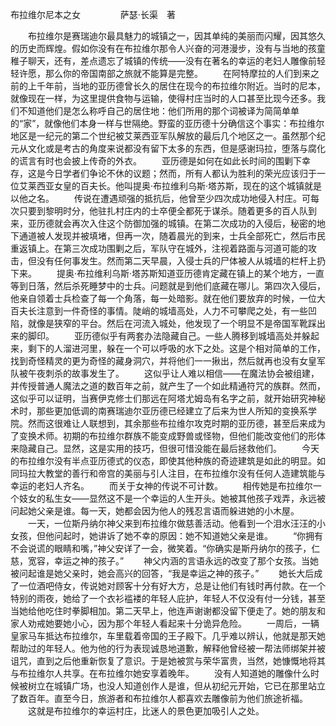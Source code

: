 布拉维尔尼本之女
　　
　　萨瑟·长渠　著

　　布拉维尔是赛瑞迪尔最具魅力的城镇之一，因其单纯的美丽而闪耀，因其悠久的历史而辉煌。假如你没有在布拉维尔那令人兴奋的河港漫步，没有与当地的孩童稚子聊天，还有，差点遗忘了城镇的传统——没有在著名的幸运的老妇人雕像前轻轻许愿，那么你的帝国南部之旅就不能算是完整。
　　在阿特摩拉的人们到来之前的上千年前，当地的亚历德曾长久的居住在现今的布拉维尔附近。当时的尼本，就像现在一样，为这里提供食物与运输，使得村庄当时的人口甚至比现今还多。我们不知道他们是怎么称呼自己的居住地：他们所用的那个词被译为简简单单的“家”，就像他们本身一样与世隔绝。野蛮的亚历德十分确信这个事实：布拉维尔地区是一纪元的第二个世纪被艾莱西亚军队解放的最后几个地区之一。虽然那个纪元从文化或是考古的角度来说都没有留下太多的东西，但是感谢玛拉，堕落与腐化的谎言有时也会披上传奇的外衣。
　　亚历德是如何在如此长时间的围剿下幸存，这是今日学者们争论不休的议题；然而，所有人都认为胜利的荣光应该归于一位艾莱西亚女皇的百夫长。他叫提奥·布拉维利乌斯·塔苏斯，现在的这个城镇就是以他之名。
　　传说在遭遇顽强的抵抗后，他曾至少四次成功地侵入村庄。可每次只要到黎明时分，他驻扎村庄内的士卒便全都死于谋杀。随着更多的百人队到来，亚历德就会再次入住这个防御加强的城镇。在第二次成功的入侵后，秘密的地下通道被人发现并被填堵，但再一次，随着晨光的到来，士兵全部死亡，然后市民重返镇上。在第三次成功围剿之后，军队守在城外，注视着路面与河道可能的攻击，但没有任何事发生。然而第二天早晨，入侵士兵的尸体被人从城墙的栏杆上扔下来。
　　提奥·布拉维利乌斯·塔苏斯知道亚历德肯定藏在镇上的某个地方，一直等到日落，然后杀死睡梦中的士兵。问题就是到他们底藏在哪儿。第四次入侵后，他亲自领着士兵检查了每一个角落，每一处暗影。就在他们要放弃的时候，一位大百夫长注意到一件奇怪的事情。陡峭的城墙高处，人力不可攀爬之处，有一些凹陷，就像是狭窄的平台。然后在河流入城处，他发现了一个明显不是帝国军靴踩出来的脚印。
　　亚历德似乎有两套办法隐藏自己。一些人腾移到城墙高处并躲起来，剩下的人溜进河里，躲在一个可以呼吸的水下之处。这是个相对简单的工作，找到奇怪精灵的更为奇怪的藏身洞穴，并将他们一一揪出，然后就再也没有女皇军队被午夜刺杀的故事发生了。
　　这似乎让人难以相信——在魔法协会被组建，并传授普通人魔法之道的数百年之前，就产生了一个如此精通符咒的族群。然而，这似乎可以证明，当赛伊克修士们那远在阿塔尤姆岛有名字之前，就开始研究神秘术时，那些更加低调的南赛瑞迪尔亚历德已经建立了后来为世人所知的变换系学院。然而这很难让人联想到，其余那些布拉维尔攻克时期的亚历德，甚至后来成为了变换术师。初期的布拉维尔群族不能变成野兽或怪物，但他们能改变他们的形体来隐藏自己。显然，这是实用的技巧，但很可惜没能在最后拯救他们。
　　今天的布拉维尔没有半点亚历德式的仪态，即使其他种族的奇迹建筑是如此的明显。如同玛拉大教堂的善行和帝宫的美丽与引人注目，在布拉维尔没有任何人造建筑能与幸运的老妇人齐名。
　　而关于女神的传说不可计数。
　　相传她是布拉维尔一个妓女的私生女——显然这不是一个幸运的人生开头。她被其他孩子戏弄，永远被问起她父亲是谁。每一天，她都会因为他人的残忍言语而躲进她的小木屋。
　　一天，一位斯丹纳尔神父来到布拉维尔做慈善活动。他看到一个泪水汪汪的小女孩，但他问起时，她讲诉了她不幸的原因：她不知道她父亲是谁。
　　“你拥有不会说谎的眼睛和嘴，”神父安详了一会，微笑着。“你确实是斯丹纳尔的孩子，仁慈，宽容，幸运之神的孩子。”
　　神父内涵的言语永远的改变了那个女孩。当她被问起谁是她父亲时，她会高兴的回答，“我是幸运之神的孩子。”
　　她长大后成了一位酒吧侍女，传说她对顾客十分有好大方，总是让他们有钱时再付款。在一个特别的雨夜，她给了一个衣衫褴褛的年轻人庇护，年轻人不仅没有付一分钱，甚至当她给他吃住时拳脚相加。第二天早上，他连声谢谢都没留下便走了。她的朋友和家人劝戒她要她小心，因为那个年轻人看起来十分诡异危险。
　　一周后，一辆皇家马车抵达布拉维尔，车里载着帝国的王子殿下。几乎难以辨认，他就是那天她帮助过的年轻人。他为他的行为表现诚恳地道歉，解释他曾经被一帮法师绑架并被诅咒，直到之后他重新恢复了意识。于是她被赏与荣华富贵，当然，她慷慨地将其与布拉维尔人共享。在布拉维尔她安享着晚年。
　　没有人知道她的雕像什么时候被树立在城镇广场，也没人知道创作人是谁，但从初纪元开始，它已在那里站立了数百年。直至今日，旅游者和布拉维尔人都喜欢去雕像前为他们旅途祈福。
　　这就是布拉维尔的幸运村庄，比迷人的景色更加吸引人之处。
